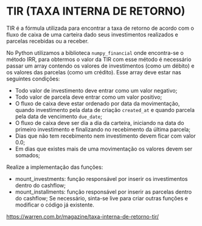 # TIR (TAXA INTERNA DE RETORNO)

TIR é a fórmula utilizada para encontrar a taxa de retorno de acordo com o fluxo de caixa
de uma carteira dado seus investimentos realizados e parcelas recebidas ou a receber.

No Python utilizamos a biblioteca `numpy_financial` onde encontra-se o método IRR, para obtermos o valor da TIR com esse método é necessário passar um array contendo os valores de investimentos (como um débito) e os valores das parcelas (como um crédito).
Esse array deve estar nas seguintes condições:
 - Todo valor de investimento deve entrar como um valor negativo;
 - Todo valor de parcela deve entrar como um valor positivo;
 - O fluxo de caixa deve estar ordenado por data da movimentação, quando investimento pela data de criação `created_at` e quando parcela pela data de vencimento `due_date`;
 - O fluxo de caixa deve ser dia a dia da carteira, iniciando na data do primeiro investimento e finalizando no recebimento da última parcela;
 - Dias que não tem recebimento nem investimento devem ficar com valor 0.0;
 - Em dias que existes mais de uma movimentação os valores devem ser somados;

Realize a implementação das funções:
 - mount_investments: função responsável por inserir os investimentos dentro do cashflow;
 - mount_installments: função responsável por inserir as parcelas dentro do cashflow;
Se necessário, sinta-se live para criar outras funções e modificar o código já existente.


https://warren.com.br/magazine/taxa-interna-de-retorno-tir/